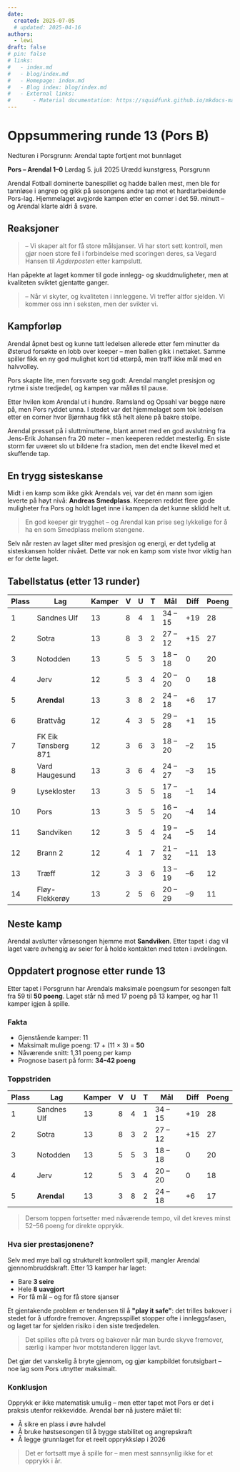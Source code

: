 ```yaml
---
date:
  created: 2025-07-05
  # updated: 2025-04-16
authors:
  - lewi
draft: false
# pin: false
# links:
#   - index.md
#   - blog/index.md
#   - Homepage: index.md
#   - Blog index: blog/index.md
#   - External links:
#       - Material documentation: https://squidfunk.github.io/mkdocs-material
---
```


# Oppsummering runde 13 (Pors B)

Nedturen i Porsgrunn: Arendal tapte fortjent mot bunnlaget

**Pors – Arendal 1–0**
Lørdag 5. juli 2025
Urædd kunstgress, Porsgrunn

Arendal Fotball dominerte banespillet og hadde ballen mest, men ble for tannløse i angrep og gikk på sesongens andre tap mot et hardtarbeidende Pors-lag. Hjemmelaget avgjorde kampen etter en corner i det 59. minutt – og Arendal klarte aldri å svare.

## Reaksjoner

> – Vi skaper alt for få store målsjanser. Vi har stort sett kontroll, men gjør noen store feil i forbindelse med scoringen deres, sa Vegard Hansen til _Agderposten_ etter kampslutt.

Han påpekte at laget kommer til gode innlegg- og skuddmuligheter, men at kvaliteten sviktet gjentatte ganger.

> – Når vi skyter, og kvaliteten i innleggene. Vi treffer altfor sjelden. Vi kommer oss inn i seksten, men der svikter vi.

## Kampforløp

Arendal åpnet best og kunne tatt ledelsen allerede etter fem minutter da Østerud forsøkte en lobb over keeper – men ballen gikk i nettaket. Samme spiller fikk en ny god mulighet kort tid etterpå, men traff ikke mål med en halvvolley.

Pors skapte lite, men forsvarte seg godt. Arendal manglet presisjon og rytme i siste tredjedel, og kampen var målløs til pause.

Etter hvilen kom Arendal ut i hundre. Ramsland og Opsahl var begge nære på, men Pors ryddet unna. I stedet var det hjemmelaget som tok ledelsen etter en corner hvor Bjørnhaug fikk stå helt alene på bakre stolpe.

Arendal presset på i sluttminuttene, blant annet med en god avslutning fra Jens-Erik Johansen fra 20 meter – men keeperen reddet mesterlig. En siste storm før uværet slo ut bildene fra stadion, men det endte likevel med et skuffende tap.

## En trygg sisteskanse

Midt i en kamp som ikke gikk Arendals vei, var det én mann som igjen leverte på høyt nivå: **Andreas Smedplass**. Keeperen reddet flere gode muligheter fra Pors og holdt laget inne i kampen da det kunne sklidd helt ut.

> En god keeper gir trygghet – og Arendal kan prise seg lykkelige for å ha en som Smedplass mellom stengene.

Selv når resten av laget sliter med presisjon og energi, er det tydelig at sisteskansen holder nivået. Dette var nok en kamp som viste hvor viktig han er for dette laget.

## Tabellstatus (etter 13 runder)

<table>
  <thead>
    <tr class="row-highlight">
      <th>Plass</th>
      <th>Lag</th>
      <th>Kamper</th>
      <th>V</th>
      <th>U</th>
      <th>T</th>
      <th>Mål</th>
      <th>Diff</th>
      <th>Poeng</th>
    </tr>
  </thead>
  <tbody>
    <tr><td>1</td><td>Sandnes Ulf</td><td>13</td><td>8</td><td>4</td><td>1</td><td>34 – 15</td><td>+19</td><td>28</td></tr>
    <tr><td>2</td><td>Sotra</td><td>13</td><td>8</td><td>3</td><td>2</td><td>27 – 12</td><td>+15</td><td>27</td></tr>
    <tr><td>3</td><td>Notodden</td><td>13</td><td>5</td><td>5</td><td>3</td><td>18 – 18</td><td>0</td><td>20</td></tr>
    <tr><td>4</td><td>Jerv</td><td>12</td><td>5</td><td>3</td><td>4</td><td>20 – 20</td><td>0</td><td>18</td></tr>
    <tr class="row-highlight"><td>5</td><td><strong>Arendal</strong></td><td>13</td><td>3</td><td>8</td><td>2</td><td>24 – 18</td><td>+6</td><td>17</td></tr>
    <tr><td>6</td><td>Brattvåg</td><td>12</td><td>4</td><td>3</td><td>5</td><td>29 – 28</td><td>+1</td><td>15</td></tr>
    <tr><td>7</td><td>FK Eik Tønsberg 871</td><td>12</td><td>3</td><td>6</td><td>3</td><td>18 – 20</td><td>–2</td><td>15</td></tr>
    <tr><td>8</td><td>Vard Haugesund</td><td>13</td><td>3</td><td>6</td><td>4</td><td>24 – 27</td><td>–3</td><td>15</td></tr>
    <tr><td>9</td><td>Lysekloster</td><td>13</td><td>3</td><td>5</td><td>5</td><td>17 – 18</td><td>–1</td><td>14</td></tr>
    <tr><td>10</td><td>Pors</td><td>13</td><td>3</td><td>5</td><td>5</td><td>16 – 20</td><td>–4</td><td>14</td></tr>
    <tr><td>11</td><td>Sandviken</td><td>12</td><td>3</td><td>5</td><td>4</td><td>19 – 24</td><td>–5</td><td>14</td></tr>
    <tr><td>12</td><td>Brann 2</td><td>12</td><td>4</td><td>1</td><td>7</td><td>21 – 32</td><td>–11</td><td>13</td></tr>
    <tr><td>13</td><td>Træff</td><td>12</td><td>3</td><td>3</td><td>6</td><td>13 – 19</td><td>–6</td><td>12</td></tr>
    <tr><td>14</td><td>Fløy-Flekkerøy</td><td>13</td><td>2</td><td>5</td><td>6</td><td>20 – 29</td><td>–9</td><td>11</td></tr>
  </tbody>
</table>

## Neste kamp

Arendal avslutter vårsesongen hjemme mot **Sandviken**. Etter tapet i dag vil laget være avhengig av seier for å holde kontakten med teten i avdelingen.

## Oppdatert prognose etter runde 13

Etter tapet i Porsgrunn har Arendals maksimale poengsum for sesongen falt fra 59 til **50 poeng**. Laget står nå med 17 poeng på 13 kamper, og har 11 kamper igjen å spille.

### Fakta

- Gjenstående kamper: 11
- Maksimalt mulige poeng: 17 + (11 × 3) = **50**
- Nåværende snitt: 1,31 poeng per kamp
- Prognose basert på form: **34–42 poeng**

### Toppstriden

<table>
  <thead>
    <tr class="row-highlight">
      <th>Plass</th>
      <th>Lag</th>
      <th>Kamper</th>
      <th>V</th>
      <th>U</th>
      <th>T</th>
      <th>Mål</th>
      <th>Diff</th>
      <th>Poeng</th>
    </tr>
  </thead>
  <tbody>
    <tr><td>1</td><td>Sandnes Ulf</td><td>13</td><td>8</td><td>4</td><td>1</td><td>34 – 15</td><td>+19</td><td>28</td></tr>
    <tr><td>2</td><td>Sotra</td><td>13</td><td>8</td><td>3</td><td>2</td><td>27 – 12</td><td>+15</td><td>27</td></tr>
    <tr><td>3</td><td>Notodden</td><td>13</td><td>5</td><td>5</td><td>3</td><td>18 – 18</td><td>0</td><td>20</td></tr>
    <tr><td>4</td><td>Jerv</td><td>12</td><td>5</td><td>3</td><td>4</td><td>20 – 20</td><td>0</td><td>18</td></tr>
    <tr class="row-highlight"><td>5</td><td><strong>Arendal</strong></td><td>13</td><td>3</td><td>8</td><td>2</td><td>24 – 18</td><td>+6</td><td>17</td></tr>
  </tbody>
</table>

> Dersom toppen fortsetter med nåværende tempo, vil det kreves minst 52–56 poeng for direkte opprykk.

### Hva sier prestasjonene?

Selv med mye ball og strukturelt kontrollert spill, mangler Arendal gjennombruddskraft. Etter 13 kamper har laget:

- Bare **3 seire**
- Hele **8 uavgjort**
- For få mål – og for få store sjanser

Et gjentakende problem er tendensen til å **"play it safe"**: det trilles bakover i stedet for å utfordre fremover. Angrepsspillet stopper ofte i innleggsfasen, og laget tar for sjelden risiko i den siste tredjedelen.

> Det spilles ofte på tvers og bakover når man burde skyve fremover, særlig i kamper hvor motstanderen ligger lavt.

Det gjør det vanskelig å bryte gjennom, og gjør kampbildet forutsigbart – noe lag som Pors utnytter maksimalt.

### Konklusjon

Opprykk er ikke matematisk umulig – men etter tapet mot Pors er det i praksis utenfor rekkevidde. Arendal bør nå justere målet til:

- Å sikre en plass i øvre halvdel
- Å bruke høstsesongen til å bygge stabilitet og angrepskraft
- Å legge grunnlaget for et reelt opprykksløp i 2026

> Det er fortsatt mye å spille for – men mest sannsynlig ikke for et opprykk i år.
